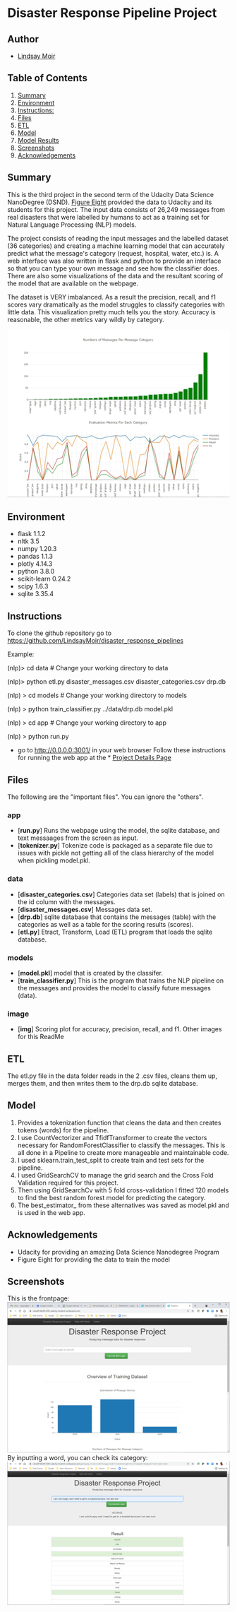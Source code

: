 # Disaster Response Pipeline Project


## Author
* [Lindsay Moir](http://lindsaymoir.com/)


## Table of Contents

1. [Summary](#summary)
2. [Environment](#env)
3. [Instructions:](#instructions)
4. [Files](#files)
5. [ETL](#etl)
6. [Model](#model)
7. [Model Results](#result)
8. [Screenshots](#screenshots)
9. [Acknowledgements](#ack)


## Summary <a name="summary"></a>

This is the third project in the second term of the Udacity Data Science NanoDegree (DSND).  [Figure Eight](https://en.wikipedia.org/wiki/Figure_Eight_Inc.) provided the data to Udacity and its students for this project. The input data consists of 26,249 messages from real disasters that were labelled by humans to act as a training set for Natural Language Processing (NLP) models.

The project consists of reading the input messages and the labelled dataset (36 categories) and creating a machine learning model that can accurately predict what the message's category (request, hospital, water, etc.) is. A web interface was also written in flask and python to provide an interface so that you can type your own message and see how the classifier does. There are also some visualizations of the data and the resultant scoring of the model that are available on the webpage.

The dataset is VERY imbalanced. As a result the precision, recall, and f1 scores vary dramatically as the model struggles to classify categories with little data. This visualization pretty much tells you the story. Accuracy is reasonable, the other metrics vary wildly by category.

![Model Result](images/graphs.jpg)


## Environment <a name="env"></a>

- flask   	 1.1.2
- nltk		 3.5
- numpy		 1.20.3
- pandas		 1.1.3
- plotly		 4.14.3
- python		 3.8.0
- scikit-learn 0.24.2
- scipy		 1.6.3
- sqlite		 3.35.4


## Instructions <a name="instructions"></a>

To clone the github repository go to https://github.com/LindsayMoir/disaster_response_pipelines

Example:

(nlp)> cd data          # Change your working directory to data

(nlp)> python etl.py disaster_messages.csv disaster_categories.csv drp.db

(nlp) > cd models        # Change your working directory to models

(nlp) > python train_classifier.py ../data/drp.db model.pkl

(nlp) > cd app           # Change your working directory to app

(nlp) > python run.py

- go to http://0.0.0.0:3001/ in your web browser
Follow these instructions for running the web app at the * [Project Details Page](https://classroom.udacity.com/nanodegrees/nd025/parts/ba5d2f25-63d2-4db8-afb1-7a37dd792b4a/modules/1112326c-bdb1-4119-b907-4098a0e4277d/lessons/743ff0a6-7500-4de6-8477-ea822eeda8b8/concepts/6f0d69e6-1f5e-413e-8176-6b80a9bc8ad3)


## Files <a name="files"></a>

The following are the "important files". You can ignore the "others".


### app
* [**run.py**] Runs the webpage using the model, the sqlite database, and text messaages from the screen as input.
* [**tokenizer.py**] Tokenize code is packaged as a separate file due to issues with pickle not getting all of the class hierarchy of the model when pickling model.pkl. 

### data
* [**disaster_categories.csv**] Categories data set (labels) that is joined on the id column with the messages.
* [**disaster_messages.csv**] Messages data set.
* [**drp.db**] sqlite database that contains the messages (table) with the categories as well as a table for the scoring results (scores).
* [**etl.py**] Etract, Transform, Load (ETL) program that loads the sqlite database.

### models
* [**model.pkl**] model that is created by the classifer.
* [**train_classifier.py**] This is the program that trains the NLP pipeline on the messages and provides the model to classify future messages (data). 

### image
* [**img**] Scoring plot for accuracy, precision, recall, and f1. Other images for this ReadMe


## ETL <a name="etl"></a>

The etl.py file in the data folder reads in the 2 .csv files, cleans them up, merges them, and then writes them to the drp.db sqlite database.


## Model <a name="model"></a>

1. Provides a tokenization function that cleans the data and then creates tokens (words) for the pipeline.
2. I use CountVectorizer and TfidfTransformer to create the vectors necessary for RandomForestClassifier to classify the messages. This is all done in a Pipeline to create more manageable and maintainable code. 
3. I used sklearn.train_test_split to create train and test sets for the pipeline.
4. I used GridSearchCV to manage the grid search and the Cross Fold Validation required for this project.
5. Then using GridSearchCv with 5 fold cross-validation I fitted 120 models to find the best random forest model for predicting the category. 
6. The best_estimator_ from these alternatives was saved as model.pkl and is used in the web app.


## Acknowledgements <a name="ack"></a>

- Udacity for providing an amazing Data Science Nanodegree Program
- Figure Eight for providing the data to train the model


## Screenshots <a name="screen"></a>

This is the frontpage:
![Disaster Response Pipeline Index Page](images/index.jpg)
By inputting a word, you can check its category:
![Disaster Response Pipeline Result Page](images/results.png)
   
